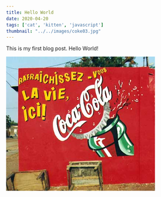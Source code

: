 ```yaml
---
title: Hello World
date: 2020-04-20
tags: ['cat', 'kitten', 'javascript']
thumbnail: "../../images/coke03.jpg"
---
```


This is my first blog post. Hello World!

![Coke](../../images/coke03.jpg)